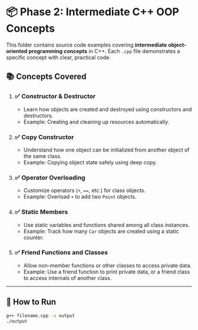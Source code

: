 # 📦 Phase 2: Intermediate C++ OOP Concepts

This folder contains source code examples covering **intermediate object-oriented programming concepts** in C++. Each `.cpp` file demonstrates a specific concept with clear, practical code.

## 📚 Concepts Covered

1. ### ✅ Constructor & Destructor
   - Learn how objects are created and destroyed using constructors and destructors.
   - Example: Creating and cleaning up resources automatically.

2. ### ✅ Copy Constructor
   - Understand how one object can be initialized from another object of the same class.
   - Example: Copying object state safely using deep copy.

3. ### ✅ Operator Overloading
   - Customize operators (`+`, `==`, etc.) for class objects.
   - Example: Overload `+` to add two `Point` objects.

4. ### ✅ Static Members
   - Use static variables and functions shared among all class instances.
   - Example: Track how many `Car` objects are created using a static counter.

5. ### ✅ Friend Functions and Classes
   - Allow non-member functions or other classes to access private data.
   - Example: Use a friend function to print private data, or a friend class to access internals of another class.

---

## 🚀 How to Run

```bash
g++ filename.cpp -o output
./output